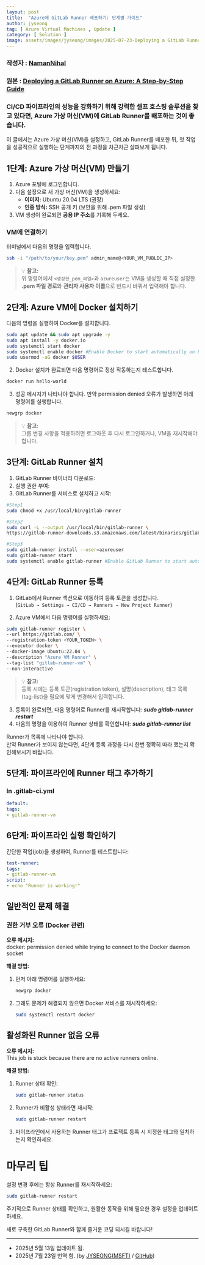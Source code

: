 ```yaml
---
layout: post
title:  "Azure에 GitLab Runner 배포하기: 단계별 가이드"
author: jyseong
tag: [ Azure Virtual Machines , Update ]
category: [ Solution ]
image: assets/images/jyseong/images/2025-07-23-Deploying a GitLab Runner on Azure A Step-by-Step Guide/urlupload.jpg
---
```


### 작성자 : [NamanNihal](https://techcommunity.microsoft.com/users/namannihal/2904895)
### 원본 : [Deploying a GitLab Runner on Azure: A Step-by-Step Guide](https://techcommunity.microsoft.com/blog/azureinfrastructureblog/deploying-a-gitlab-runner-on-azure-a-step-by-step-guide/4413348)

### CI/CD 파이프라인의 성능을 강화하기 위해 강력한 셀프 호스팅 솔루션을 찾고 있다면, Azure 가상 머신(VM)에 GitLab Runner를 배포하는 것이 좋습니다.

이 글에서는 Azure 가상 머신(VM)을 설정하고, GitLab Runner를 배포한 뒤, 첫 작업을 성공적으로 실행하는 단계까지의 전 과정을 차근차근 살펴보게 됩니다.

## 1단계: Azure 가상 머신(VM) 만들기
1. Azure 포털에 로그인합니다.  
2. 다음 설정으로 새 가상 머신(VM)을 생성하세요:
    - **이미지:** Ubuntu 20.04 LTS (권장)  
    - **인증 방식:** SSH 공개 키 (보안을 위해 .pem 파일 생성)
3. VM 생성이 완료되면 **공용 IP 주소**를 기록해 두세요.

###  VM에 연결하기
터미널에서 다음의 명령을 입력합니다.
```bash
ssh -i "/path/to/your/key.pem" admin_name@<YOUR_VM_PUBLIC_IP>
```
> 💡 **참고:**  
> 위 명령어에서 `<생성한_pem_파일>`과 `azureuser`는 VM을 생성할 때 직접 설정한  
> **.pem 파일 경로**와 **관리자 사용자 이름**으로 반드시 바꿔서 입력해야 합니다.


## 2단계: Azure VM에 Docker 설치하기
다음의 명령을 실행하여 Docker를 설치합니다.

```bash
sudo apt update && sudo apt upgrade -y
sudo apt install -y docker.io
sudo systemctl start docker
sudo systemctl enable docker #Enable Docker to start automatically on boot
sudo usermod -aG docker $USER
```
2. Docker 설치가 완료되면 다음 명령어로 정상 작동하는지 테스트합니다.

```bash
docker run hello-world
```

3. 성공 메시지가 나타나야 합니다.
만약 permission denied 오류가 발생하면 아래 명령어를 실행합니다.

```bash
newgrp docker
```
> 💡 **참고:**  
> 그룹 변경 사항을 적용하려면 로그아웃 후 다시 로그인하거나, VM을 재시작해야 합니다.


## 3단계: GitLab Runner 설치

1. GitLab Runner 바이너리 다운로드:
2. 실행 권한 부여:
3. GitLab Runner를 서비스로 설치하고 시작:

```bash
#Step1
sudo chmod +x /usr/local/bin/gitlab-runner

#Step2
sudo curl -L --output /usr/local/bin/gitlab-runner \
https://gitlab-runner-downloads.s3.amazonaws.com/latest/binaries/gitlab-runner-linux-amd64

#Step3
sudo gitlab-runner install --user=azureuser
sudo gitlab-runner start
sudo systemctl enable gitlab-runner #Enable GitLab Runner to start automatically on boot
```

## 4단계: GitLab Runner 등록

1. GitLab에서 Runner 섹션으로 이동하여 등록 토큰을 생성합니다.  
   (`GitLab → Settings → CI/CD → Runners → New Project Runner`)

2. Azure VM에서 다음 명령어를 실행하세요:
```bash
sudo gitlab-runner register \
--url https://gitlab.com/ \
--registration-token <YOUR_TOKEN> \
--executor docker \
--docker-image Ubuntu:22.04 \
--description "Azure VM Runner" \
--tag-list "gitlab-runner-vm" \
--non-interactive
```
> 💡 **참고:**  
> 등록 시에는 등록 토큰(registration token), 설명(description), 태그 목록(tag-list)을 필요에 맞게 변경해서 입력합니다.

3. 등록이 완료되면, 다음 명령어로 Runner를 재시작합니다: ***sudo gitlab-runner restart***
4. 다음의 명령을 이용하여 Runner 상태를 확인합니다: ***sudo gitlab-runner list***

Runner가 목록에 나타나야 합니다.  
만약 Runner가 보이지 않는다면, 4단계 등록 과정을 다시 한번 정확히 따라 했는지 확인해보시기 바랍니다.

## 5단계: 파이프라인에 Runner 태그 추가하기

### In .gitlab-ci.yml
```yml
default:
tags:
- gitlab-runner-vm
```

## 6단계: 파이프라인 실행 확인하기

간단한 작업(job)을 생성하여, Runner를 테스트합니다:
```yml
test-runner:
tags:
- gitlab-runner-vm
script:
- echo "Runner is working!"
```

## 일반적인 문제 해결
### 권한 거부 오류 (Docker 관련)

**오류 메시지:**  
docker: permission denied while trying to connect to the Docker daemon socket


**해결 방법:**  
1. 먼저 아래 명령어를 실행하세요:  
    ```bash
    newgrp docker
    ```
2. 그래도 문제가 해결되지 않으면 Docker 서비스를 재시작하세요:
    ```bash
    sudo systemctl restart docker
    ```

## 활성화된 Runner 없음 오류

**오류 메시지:**  
This job is stuck because there are no active runners online.


**해결 방법:**  
1. Runner 상태 확인:  
    ```bash
    sudo gitlab-runner status
    ```
2. Runner가 비활성 상태라면 재시작:
    ```bash
    sudo gitlab-runner restart
    ```
3. 파이프라인에서 사용하는 Runner 태그가 프로젝트 등록 시 지정한 태그와 일치하는지 확인하세요.

# 마무리 팁

설정 변경 후에는 항상 Runner를 재시작하세요:  
  ```bash
  sudo gitlab-runner restart
```
주기적으로 Runner 상태를 확인하고, 원활한 동작을 위해 필요한 경우 설정을 업데이트하세요.

새로 구축한 GitLab Runner와 함께 즐거운 코딩 되시길 바랍니다!

----------

- 2025년 5월 13일 업데이트 됨.
- 2025년 7월 23일 번역 함. (by [JYSEONG(MSFT)](https://techcommunity.microsoft.com/users/ji%20yong%20seong/219866) / [GitHub](https://github.com/jiyongseong))